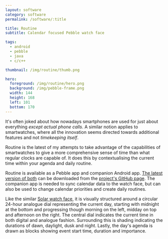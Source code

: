 ```yaml
---
layout: software
category: software
permalink: /software/:title

title: Routine
subtitle: Calendar focused Pebble watch face

tags:
  - android
  - pebble
  - java
  - c/c++

thumbnail: /img/routine/thumb.png

hero:
  foreground: /img/routine/hero.png
  background: /img/pebble-frame.png
  width: 144
  height: 168
  left: 101
  bottom: 170
---
```

It's often joked about how nowadays smartphones are used for just about everything *except actual phone calls*.
A similar notion applies to smartwatches, where all the innovation seems directed towards additional features and not *timekeeping itself*.

Routine is the latest of my attempts to take advantage of the capabilities of smartwatches to give a more comprehensive sense of time than what regular clocks are capable of.
It does this by contextualising the current time within your agenda and daily routine.

Routine is available as a Pebble app and companion Android app.
[The latest version of both](https://github.com/edpenz/routine/releases/latest) can be downloaded from the [project's GitHub page](https://github.com/edpenz/routine).
The companion app is needed to sync calendar data to the watch face, but can also be used to change calendar priorities and create daily routines.

Like the similar [Solar watch face](./solar), it is visually structured around a circular 24-hour analogue dial representing the current day, starting with midnight at the bottom and progressing though morning on the left, midday on top and afternoon on the right.
The central dial indicates the current time in both digital and analogue fashion.
Surrounding this is shading indicating the durations of dawn, daylight, dusk and night.
Lastly, the day's agenda is drawn as blocks showing event start time, duration and importance.
